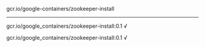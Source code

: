 gcr.io/google-containers/zookeeper-install 

----
gcr.io/google_containers/zookeeper-install:0.1 √

gcr.io/google_containers/zookeeper-install:0.1 √

